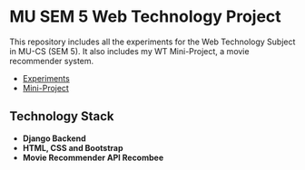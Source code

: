 # MU SEM 5 Web Technology Project
This repository includes all the experiments for the Web Technology Subject in MU-CS (SEM 5).
It also includes my WT Mini-Project, a movie recommender system.

- [Experiments](https://github.com/shahsaumya/web-technology/tree/master/Experiments)
- [Mini-Project](https://github.com/shahsaumya/web-technology/tree/master/Mini-Project)

## Technology Stack
- **Django Backend**
- **HTML, CSS and Bootstrap**
- **Movie Recommender API Recombee**
